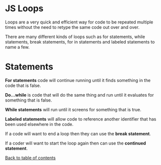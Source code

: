 # JS Loops

Loops are a very quick and efficient way for code to be repeated multiple times without the need to retype the same code out over and over.

There are many different kinds of loops such as for statements, while statements, break statements, for in statements and labeled statements to name a few.

# Statements

**For statements** code will continue running until it finds something in the code that is false.

**Do...while** is code that will do the same thing and run until it evaluates for something that is false.

**While statements** will run until it screens for something that is true.

**Labeled statements** will allow code to reference another identifier that has been used elsewhere in the code.

If a code will want to end a loop then they can use the **break statement**.

If a coder will want to start the loop again then can use the **continued statement**.


[Back to table of contents](README.md)
